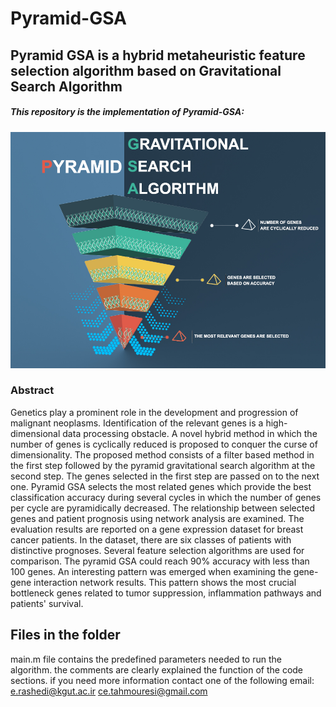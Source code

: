 # Pyramid-GSA
## Pyramid GSA is a hybrid metaheuristic feature selection algorithm based on Gravitational Search Algorithm
##### This repository is the implementation of Pyramid-GSA:
![Graphical Abstract](https://github.com/masoudrezaei/Pyramid-GSA/blob/master/Graphical%20Abstract.jpg)

###  Abstract
Genetics play a prominent role in the development and progression of malignant neoplasms. Identification of the relevant genes is a high-dimensional data processing obstacle. A novel hybrid method in which the number of genes is cyclically reduced is proposed to conquer the curse of dimensionality.  The proposed method consists of a filter based method in the first step followed by the pyramid gravitational search algorithm at the second step. The genes selected in the first step are passed on to the next one.  Pyramid GSA selects the most related genes which provide the best classification accuracy during several cycles in which the number of genes per cycle are pyramidically decreased. The relationship between selected genes and patient prognosis using network analysis are examined. The evaluation results are reported on a gene expression dataset for breast cancer patients. In the dataset, there are six classes of patients with distinctive prognoses. Several feature selection algorithms are used for comparison. The pyramid GSA could reach 90% accuracy with less than 100 genes. An interesting pattern was emerged when examining the gene-gene interaction network results. This pattern shows the most crucial bottleneck genes related to tumor suppression, inflammation pathways and patients' survival. 

## Files in the folder
main.m file contains the predefined parameters needed to run the algorithm. the comments are clearly explained the function of the code sections. if you need more information contact one of the following email:
e.rashedi@kgut.ac.ir
ce.tahmouresi@gmail.com


 
